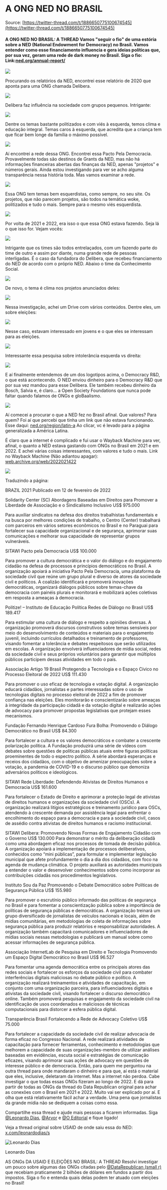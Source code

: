 # A ONG NED NO BRASIL

Source: [https://twitter-thread.com/t/1886650775100674545](https://twitter-thread.com/t/1886650775100674545)

#### A ONG NED NO BRASIL: A THREAD Vamos "seguir o fio" de uma estória sobre a NED (National Endowment for Democracy) no Brasil. Vamos entender como esse financiamento influencia e gera ideias políticas que, por sua vez, geram uma rede de dark money no Brasil. Siga o fio: Link:[ned.org/annual-report/](https://www.ned.org/annual-report/2020-annual-report/)

[![](https://pbs.twimg.com/media/Gi6vJHMW4AAISSA.jpg)](https://pbs.twimg.com/media/Gi6vJHMW4AAISSA?format=jpg\&name=4096x4096)

Procurando os relatórios da NED, encontrei esse relatório de 2020 que aponta para uma ONG chamada Delibera.

[![](https://pbs.twimg.com/media/Gi6wLZKWIAA2B_5.jpg)](https://pbs.twimg.com/media/Gi6wLZKWIAA2B_5?format=jpg\&name=4096x4096)

Delibera faz influência na sociedade com grupos pequenos. Intrigante:

[![](https://pbs.twimg.com/media/Gi6wUw2XUAAiaui.jpg)](https://pbs.twimg.com/media/Gi6wUw2XUAAiaui?format=jpg\&name=4096x4096)

Dentre os temas bastante politizados e com viés à esquerda, temos clima e educação integral. Temas caros à esquerda, que acredita que a criança tem que ficar bem longe da família o máximo possível.

[![](https://pbs.twimg.com/media/Gi6wdfuWMAALzm6.jpg)](https://pbs.twimg.com/media/Gi6wdfuWMAALzm6?format=jpg\&name=4096x4096)

Aí encontrei a rede dessa ONG. Encontrei essa Pacto Pela Democracia. Provavelmente todas são destinos de Grants da NED, mas não há informações financeiras abertas das finanças da NED, apenas "projetos" e números gerais. Ainda estou investigando para ver se acho alguma transparência nessa história toda. Mas vamos examinar a rede.

[![](https://pbs.twimg.com/media/Gi6wxYIWwAA8zLl.jpg)](https://pbs.twimg.com/media/Gi6wxYIWwAA8zLl?format=jpg\&name=4096x4096)

Essa ONG tem temas bem esquerdistas, como sempre, no seu site. Os projetos, que não parecem projetos, são todos na temática woke, politizados e tudo o mais. Sempre para o mesmo viés esquerdista.

[![](https://pbs.twimg.com/media/Gi6xZ9nWEAAXoZg.jpg)](https://pbs.twimg.com/media/Gi6xZ9nWEAAXoZg?format=jpg\&name=4096x4096)

Por volta de 2021 e 2022, era isso o que essa ONG estava fazendo. Seja lá o que isso for. Vejam vocês:

[![](https://pbs.twimg.com/media/Gi6xpesXwAAuB87.jpg)](https://pbs.twimg.com/media/Gi6xpesXwAAuB87?format=jpg\&name=4096x4096)

Intrigante que os times são todos entrelaçados, com um fazendo parte do time de outro e assim por diante, numa grande rede de pessoas interligadas. É o caso da fundadora do Delibera, que recebeu financiamento do NED de acordo com o próprio NED. Abaixo o time da Conhecimento Social.

[![](https://pbs.twimg.com/media/Gi6yKQVWwAEIWv6.jpg)](https://pbs.twimg.com/media/Gi6yKQVWwAEIWv6?format=jpg\&name=4096x4096)

De novo, o tema é clima nos projetos anunciados deles:

[![](https://pbs.twimg.com/media/Gi6yawrXMAAc_Wo.jpg)](https://pbs.twimg.com/media/Gi6yawrXMAAc_Wo?format=jpg\&name=4096x4096)

Nessa investigação, achei um Drive com vários conteúdos. Dentre eles, um sobre eleições:

[![](https://pbs.twimg.com/media/Gi6yopMXQAApMZn.jpg)](https://pbs.twimg.com/media/Gi6yopMXQAApMZn?format=jpg\&name=4096x4096)

Nesse caso, estavam interessado em jovens e o que eles se interessam para as eleições.

[![](https://pbs.twimg.com/media/Gi6y4g7WMAASCP2.jpg)](https://pbs.twimg.com/media/Gi6y4g7WMAASCP2?format=jpg\&name=4096x4096)

Interessante essa pesquisa sobre intolerância esquerda vs direita:

[![](https://pbs.twimg.com/media/Gi6zDKFW8AA_pUO.jpg)](https://pbs.twimg.com/media/Gi6zDKFW8AA_pUO?format=jpg\&name=4096x4096)

E aí finalmente entendemos de um dos logotipos acima, o Democracy R\&D, o que está acontecendo. O NED enviou dinheiro para o Democracy R\&D que por sua vez mandou para esse Delibera. Ele também recebeu dinheiro da Bosch, Salvia e, é claro... a Open Society Foundations que nunca pode faltar quando falamos de ONGs e gloBaalismo.

[![](https://pbs.twimg.com/media/Gi6z3R_XAAAVN64.jpg)](https://pbs.twimg.com/media/Gi6z3R_XAAAVN64?format=jpg\&name=4096x4096)

Aí comecei a procurar o que a NED fez no Brasil afinal. Que valores? Para quem? Foi aí que percebi que tinha um link que não estava funcionando. Esse daqui: [ned.org/region/latin-a](https://www.ned.org/region/latin-america-and-caribbean/brazil-2021/) Ao clicar, vc é levado para a página generalizada a América Latina.

É claro que a internet é complicado e fui usar o Wayback Machine para ver, afinal, o quanto a NED estava gastando com ONGs no Brasil em 2021 e em 2022. E achei várias coisas interessantes, com valores e tudo o mais. Link no Wayback Machine (Não adiantou apagar): [web.archive.org/web/2022021422](https://web.archive.org/web/20220214220650/https://www.ned.org/region/latin-america-and-caribbean/brazil-2021/)

[![](https://pbs.twimg.com/media/Gi63IGUWwAAAwPu.png)](https://pbs.twimg.com/media/Gi63IGUWwAAAwPu?format=png\&name=4096x4096)

Traduzindo a página:

BRAZIL 2021
Publicado em 12 de fevereiro de 2022

Solidarity Center (SC)
Abordagens Baseadas em Direitos para Promover a Liberdade de Associação e o Sindicalismo Inclusivo
 US$ 975.000

Para auxiliar sindicatos na defesa dos direitos trabalhistas fundamentais e na busca por melhores condições de trabalho, o Centro (Center) trabalhará com parceiros em vários setores econômicos no Brasil e no Paraguai para fortalecer sua capacidade organizacional e de segurança, aprimorar suas comunicações e melhorar sua capacidade de representar grupos vulneráveis.

SITAWI
 Pacto pela Democracia
 US$ 100.000

Para promover a cultura democrática e o valor do diálogo e do engajamento cidadão na defesa de processos e princípios democráticos no Brasil. A organização apoiará a iniciativa Pacto Pela Democracia, uma plataforma da sociedade civil que reúne um grupo plural e diverso de atores da sociedade civil e políticos. A coalizão identificará e promoverá inovações democráticas, organizará diálogos públicos sobre temas-chave da democracia com painéis plurais e monitorará e mobilizará ações coletivas em resposta a ameaças à democracia.

Politize! – Instituto de Educação Política
 Redes de Diálogo no Brasil
 US$ 189.417

Para estimular uma cultura de diálogo e respeito a opiniões diversas. A organização promoverá discursos construtivos sobre temas sensíveis por meio do desenvolvimento de conteúdos e materiais para o engajamento juvenil, incluindo currículos detalhados e treinamento de professores, visando fomentar a tolerância e debates respeitosos que serão utilizados em escolas. A organização envolverá influenciadores de mídia social, redes da sociedade civil e seus próprios voluntários para garantir que múltiplos públicos participem dessas atividades em todo o país.

Associação Artigo 19 Brasil
 Protegendo a Tecnologia e o Espaço Cívico no Processo Eleitoral de 2022
 US$ 111.430

Para promover o uso eficaz de tecnologia e votação digital. A organização educará cidadãos, jornalistas e partes interessadas sobre o uso de tecnologias digitais no processo eleitoral de 2022 a fim de promover confiança nas eleições. Eles monitorarão e conscientizarão sobre ameaças à integridade da participação cidadã e da votação digital e realizarão ações de advocacy para promover propostas legislativas que protejam esses mecanismos.

Fundação Fernando Henrique Cardoso
Fura Bolha: Promovendo o Diálogo Democrático no Brasil
 US$ 84.300

Para fortalecer a cultura e os valores democráticos e combater a crescente polarização política. A Fundação produzirá uma série de vídeos com debates sobre questões de políticas públicas atuais entre figuras políticas proeminentes de todo o espectro político. A série abordará esperanças e receios dos cidadãos, com o objetivo de amenizar preocupações sobre a votação, a pandemia de COVID-19 e o discurso público que demoniza adversários políticos e ideológicos.

SITAWI
Rede Liberdade: Defendendo Ativistas de Direitos Humanos e Democracia
 US$ 161.600

Para fortalecer o Estado de Direito e aprimorar a proteção legal de ativistas de direitos humanos e organizações da sociedade civil (OSCs). A organização realizará litígios estratégicos e treinamento jurídico para OSCs, atendendo à crescente demanda por assistência legal para enfrentar o encolhimento do espaço para a democracia e para a sociedade civil, casos de assédio contra ativistas de direitos humanos e racismo institucional.

SITAWI
 Delibera: Promovendo Novas Formas de Engajamento Cidadão com o Governo
 US$ 130.000
Para demonstrar o mérito da deliberação cidadã como uma abordagem eficaz nos processos de tomada de decisão pública. A organização apoiará a implementação de processos deliberativos, conhecidos como “mini públicas”, para formular e implementar legislação municipal que afete profundamente o dia a dia dos cidadãos, com foco na agenda de mudança climática. O projeto auxiliará as autoridades municipais a entender o valor e desenvolver conhecimentos sobre como incorporar as contribuições cidadãs nos procedimentos legislativos.

Instituto Sou da Paz
 Promovendo o Debate Democrático sobre Políticas de Segurança Pública
 US$ 155.980

Para promover o escrutínio público informado das políticas de segurança no Brasil e para fomentar a conscientização pública sobre a importância de políticas de segurança públicas e democráticas. A organização treinará um grupo diversificado de jornalistas de veículos nacionais e locais, além de mídias comunitárias, em metodologias de coleta de informações sobre segurança pública para produzir relatórios e responsabilizar autoridades. A organização também capacitará comunicadores e influenciadores de mídias sociais nessas metodologias e publicará um manual sobre como acessar informações de segurança pública.

Associação InternetLab de Pesquisa em Direito e Tecnologia
 Promovendo um Espaço Digital Democrático no Brasil
 US$ 96.527

Para fomentar uma agenda democrática entre os principais atores das redes sociais e fortalecer os esforços da sociedade civil para combater interferências digitais maliciosas no debate público e político. A organização realizará treinamentos e atividades de capacitação, em conjunto com uma organização parceira, para influenciadores digitais e ativistas da sociedade civil, visando fortalecer o discurso democrático online. Também promoverá pesquisas e engajamento da sociedade civil na identificação de usos coordenados e maliciosos de técnicas computacionais para distorcer a esfera pública digital.

Transparência Brasil
 Fortalecendo a Rede de Advocacy Coletivo
 US$ 75.000

Para fortalecer a capacidade da sociedade civil de realizar advocacia de forma eficaz no Congresso Nacional. A rede realizará atividades de capacitação para fornecer ferramentas, conhecimento e metodologias que melhorem a capacidade de suas organizações-membro de utilizar análises baseadas em evidências, escuta social e estratégias de comunicação eficazes, visando aprimorar suas ações de advocacy em questões de interesse público e de democracia.
Então, para quem me perguntou na outra thread para onde mandaram o dinheiro e para que, aí está o material que eles, inclusive, deletaram da internet. Mas a internet não perdoa.
Cabe investigar o que todas essas ONGs fizeram ao longo de 2022. E dá para partir de todas as ONGs da thread do Data Republican original para achar as conexões com o Brasil em 2021 e 2022. Muito vai ser explicado por aí. E olha que está relativamente fácil achar a verdade. Uma pena que jornalistas da grande mídia não se dediquem a coisas como essa.


Compartilhe essa thread e ajude mais pessoas a ficarem informadas. Siga [@Leonardo Dias](https://x.com/leonardodias "Leonardo Dias"), [@Arvor](https://x.com/Arvor_IA "Arvor") e [@O Editorial](https://x.com/OEditorialNews "O Editorial") e fique ligado!

Veja a thread original sobre USAID de onde saiu essa do NED: [x.com/leonardodias/s](https://x.com/leonardodias/status/1886312183975354626)

![Leonardo Dias](https://pbs.twimg.com/profile_images/1872510499763486720/JuSUlxE0_200x200.jpg)

Leonardo Dias

AS ONGs DA USAID E ELEIÇÕES NO BRASIL: A THREAD Resolvi investigar um pouco sobre algumas das ONGs citadas pelo [@DataRepublican (small r)](https://x.com/DataRepublican "DataRepublican (small r)") que recebiam praticamente 2 bilhões de dólares em fundos a partir dos impostos. Siga o fio e entenda quais delas podem ter atuado com eleições no Brasil!

